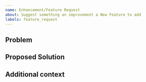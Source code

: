 ```yaml
---
name: Enhancement/Feature Request
about: Suggest something an improvement a New Feature to add
labels: feature_request
---
```


<!--
Welcome! Thanks considering a way to improve DDR.

Before creating a new feature request please search the issues for relevant feature requests.
-->

## Problem

<!-- Provide a clear and concise description of what problem this feature will solve. For example:

* I'm always frustrated when [...] because [...]
* I would like it if [...] happened when I [...] because [...]
-->

## Proposed Solution

<!-- Provide a clear and concise description of a way to accomplish what you want. For example:

* Add an option so that when [...]  [...] will happen
 -->

## Additional context

<!-- Add any other context or screenshots about the feature request here. You can also include links to examples of other programs that have something similar to your request. For example:

* Another project [...] solved this by [...]
-->
